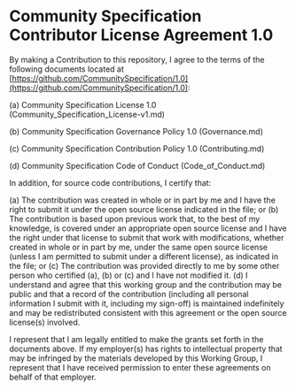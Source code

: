 # Community Specification Contributor License Agreement 1.0

By making a Contribution to this repository, I agree to the terms of the following documents located at [https://github.com/CommunitySpecification/1.0](https://github.com/CommunitySpecification/1.0):

(a) Community Specification License 1.0 (Community_Specification_License-v1.md)

(b) Community Specification Governance Policy 1.0 (Governance.md)

(c) Community Specification Contribution Policy 1.0 (Contributing.md)

(d) Community Specification Code of Conduct (Code_of_Conduct.md)


In addition, for source code contributions, I certify that:

(a) The contribution was created in whole or in part by me and I have the right to submit it under the open source license indicated in the file; or (b) The contribution is based upon previous work that, to the best  of my knowledge, is covered under an appropriate open source license and I have the right under that license to submit that work with modifications, whether created in whole or in part by me, under the same open source license (unless I am permitted to submit under a different license), as indicated in the file; or (c) The contribution was provided directly to me by some other person who certified (a), (b) or (c) and I have not modified it. (d) I understand and agree that this working group and the contribution may be public and that a record of the contribution (including all personal information I submit with it, including my sign-off) is maintained indefinitely and may be redistributed consistent with this agreement or the open source license(s) involved.

I represent that I am legally entitled to make the grants set forth in the documents above.  If my employer(s) has rights to intellectual property that may be infringed by the materials developed by this Working Group, I represent that I have received permission to enter these agreements on behalf of that employer.

